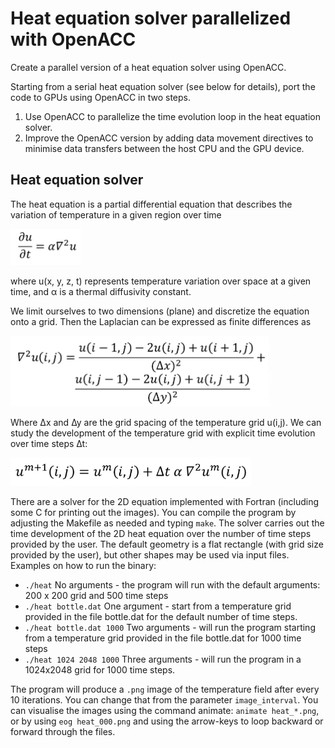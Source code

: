 # Heat equation solver parallelized with OpenACC

Create a parallel version of a heat equation solver using OpenACC.

Starting from a serial heat equation solver (see below for details), port the
code to GPUs using OpenACC in two steps.

1. Use OpenACC to parallelize the time evolution loop in the heat equation
   solver.
2. Improve the OpenACC version by adding data movement directives to minimise
   data transfers between the host CPU and the GPU device.


## Heat equation solver

The heat equation is a partial differential equation that describes the
variation of temperature in a given region over time

<img src="images/laplacian.png" alt="du/dt = alpha * nabla^2 u" height="58" >

where u(x, y, z, t) represents temperature variation over space at a given
time, and α is a thermal diffusivity constant.

We limit ourselves to two dimensions (plane) and discretize the equation onto
a grid.  Then the Laplacian can be expressed as finite differences as

<img src="images/fidi.png" alt="" height="113" >

Where ∆x and ∆y are the grid spacing of the temperature grid u(i,j). We can
study the development of the temperature grid with explicit time evolution
over time steps ∆t:

<img src="images/timeevo.png" alt="" height="45" >

There are a solver for the 2D equation implemented with Fortran (including
some C for printing out the images). You can compile the program by adjusting
the Makefile as needed and typing `make`. The solver carries out the time
development of the 2D heat equation over the number of time steps provided by
the user. The default geometry is a flat rectangle (with grid size provided by
the user), but other shapes may be used via input files. Examples on how to
run the binary:

- `./heat`
  No arguments - the program will run with the default arguments: 200 x 200
  grid and 500 time steps
- `./heat bottle.dat`
  One argument - start from a temperature grid provided in the file bottle.dat
  for the default number of time steps.
- `./heat bottle.dat 1000`
  Two arguments - will run the program starting from a temperature grid
  provided in the file bottle.dat for 1000 time steps
- `./heat 1024 2048 1000`
  Three arguments - will run the program in a 1024x2048 grid for 1000 time
  steps.

The program will produce a `.png` image of the temperature field after every
10 iterations. You can change that from the parameter `image_interval`. You
can visualise the images using the command animate: `animate heat_*.png`, or
by using `eog heat_000.png` and using the arrow-keys to loop backward or
forward through the files.
